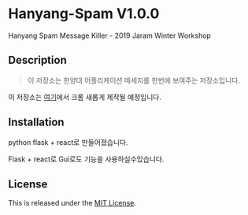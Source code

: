 Hanyang-Spam V1.0.0
===============================
Hanyang Spam Message Killer - 2019 Jaram Winter Workshop

Description
-----------

>이 저장소는 한양대 어플리케이션 메세지를 한번에 보여주는 저장소입니다.

이 저장소는 [여기](https://github.com/Jaram2019/ChromeExtension_Study)에서 크롬  새롭게 제작될 예정입니다.


Installation
------------

python flask + react로 만들어졌습니다.

Flask + react로 Gui로도 기능을 사용하실수있습니다.


## License

This is released under the [MIT License](https://opensource.org/licenses/MIT).
